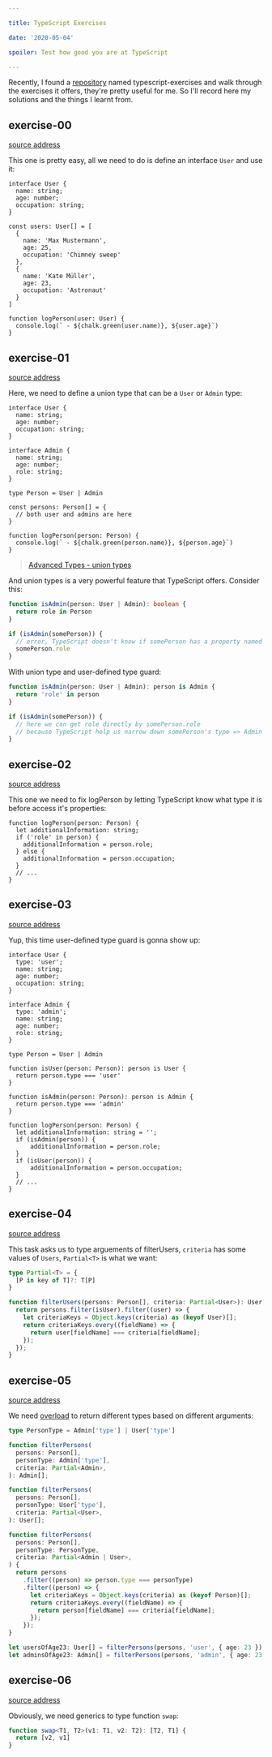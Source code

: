 ```yaml
---

title: TypeScript Exercises

date: '2020-05-04'

spoiler: Test how good you are at TypeScript

---
```


Recently, I found a [repository](https://github.com/mdevils/typescript-exercises) named typescript-exercises and walk through the exercises it offers, they're pretty useful for me. So I'll record here my solutions and the things I learnt from.

## exercise-00

[source address](https://github.com/mdevils/typescript-exercises/blob/master/exercises/exercise-00/index.ts)

This one is pretty easy, all we need to do is define an interface `User` and use it:

```ts{1-5}
interface User {
  name: string;
  age: number;
  occupation: string;
}

const users: User[] = [
  {
    name: 'Max Mustermann',
    age: 25,
    occupation: 'Chimney sweep'
  },
  {
    name: 'Kate Müller',
    age: 23,
    occupation: 'Astronaut'
  }
]

function logPerson(user: User) {
  console.log(` - ${chalk.green(user.name)}, ${user.age}`)
}
```

## exercise-01
[source address](https://github.com/mdevils/typescript-exercises/blob/master/exercises/exercise-01/index.ts)

Here, we need to define a union type that can be a `User` or `Admin` type:

```ts{13}
interface User {
  name: string;
  age: number;
  occupation: string;
}

interface Admin {
  name: string;
  age: number;
  role: string;
}

type Person = User | Admin

const persons: Person[] = {
  // both user and admins are here
}

function logPerson(person: Person) {
  console.log(` - ${chalk.green(person.name)}, ${person.age}`)
}
```

> [Advanced Types - union types](https://www.typescriptlang.org/docs/handbook/advanced-types.html#union-types)

And union types is a very powerful feature that TypeScript offers. Consider this:

```ts
function isAdmin(person: User | Admin): boolean {
  return role in Person
}

if (isAdmin(somePerson)) {
  // error, TypeScript doesn't know if somePerson has a property named role
  somePerson.role
}

```
With union type and user-defined type guard:
```ts
function isAdmin(person: User | Admin): person is Admin {
  return 'role' in person
}

if (isAdmin(somePerson)) {
  // here we can get role directly by somePerson.role
  // because TypeScript help us narrow down somePerson's type => Admin
}
```

## exercise-02

[source address](https://github.com/mdevils/typescript-exercises/blob/master/exercises/exercise-02/index.ts)

This one we need to fix logPerson by letting TypeScript know what type it is before access it's properties:

```ts{3}
function logPerson(person: Person) {
  let additionalInformation: string;
  if ('role' in person) {
    additionalInformation = person.role;
  } else {
    additionalInformation = person.occupation;
  }
  // ...
}
```

## exercise-03

[source address](https://github.com/mdevils/typescript-exercises/blob/master/exercises/exercise-03/index.ts)

Yup, this time user-defined type guard is gonna show up:

```ts{17, 21}
interface User {
  type: 'user';
  name: string;
  age: number;
  occupation: string;
}

interface Admin {
  type: 'admin';
  name: string;
  age: number;
  role: string;
}

type Person = User | Admin

function isUser(person: Person): person is User {
  return person.type === 'user'
}

function isAdmin(person: Person): person is Admin {
  return person.type === 'admin'
}

function logPerson(person: Person) {
  let additionalInformation: string = '';
  if (isAdmin(person)) {
      additionalInformation = person.role;
  }
  if (isUser(person)) {
      additionalInformation = person.occupation;
  }
  // ...
}
```

## exercise-04

[source address](https://github.com/mdevils/typescript-exercises/blob/master/exercises/exercise-04/index.ts)

This task asks us to type arguements of filterUsers, `criteria` has some values of `Users`, `Partial<T>` is what we want:

```ts
type Partial<T> = {
  [P in key of T]?: T[P]
}
```

```ts
function filterUsers(persons: Person[], criteria: Partial<User>): User[] {
  return persons.filter(isUser).filter((user) => {
    let criteriaKeys = Object.keys(criteria) as (keyof User)[];
    return criteriaKeys.every((fieldName) => {
      return user[fieldName] === criteria[fieldName];
    });
  });
}
```

## exercise-05

[source address](https://github.com/mdevils/typescript-exercises/blob/master/exercises/exercise-05/index.ts)

We need [overload](https://www.typescriptlang.org/docs/handbook/functions.html#overloads) to return different types based on different arguments:

```ts
type PersonType = Admin['type'] | User['type']

function filterPersons(
  persons: Person[],
  personType: Admin['type'],
  criteria: Partial<Admin>,
): Admin[];

function filterPersons(
  persons: Person[],
  personType: User['type'],
  criteria: Partial<User>,
): User[];

function filterPersons(
  persons: Person[],
  personType: PersonType,
  criteria: Partial<Admin | User>,
) {
  return persons
    .filter((person) => person.type === personType)
    .filter((person) => {
      let criteriaKeys = Object.keys(criteria) as (keyof Person)[];
      return criteriaKeys.every((fieldName) => {
        return person[fieldName] === criteria[fieldName];
      });
    });
}

let usersOfAge23: User[] = filterPersons(persons, 'user', { age: 23 });
let adminsOfAge23: Admin[] = filterPersons(persons, 'admin', { age: 23 });
```

## exercise-06

[source address](https://github.com/mdevils/typescript-exercises/blob/master/exercises/exercise-06/index.ts)

Obviously, we need generics to type function `swap`:

```ts
function swap<T1, T2>(v1: T1, v2: T2): [T2, T1] {
  return [v2, v1]
}
```